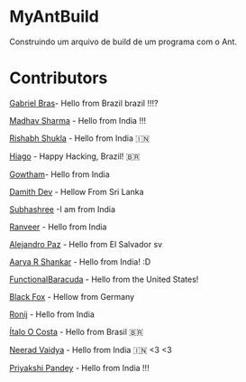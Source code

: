 # MyAntBuild
Construindo um arquivo de build de um programa com o Ant.

# Contributors

[Gabriel Bras](https://github.com/Hematohpagus)- Hello from Brazil brazil !!!?

[Madhav Sharma](https://github.com/madhavsharma1808) - Hello from India !!!

[Rishabh Shukla](https://github.com/bazinga25) - Hello from India 🇮🇳

[Hiago](https://github.com/hiagop) - Happy Hacking, Brazil! :brazil: 

[Gowtham](https://github.com/gowtham1997)- Hello from India

[Damith Dev](https://github.com/damithdev) - Hellow From Sri Lanka

[Subhashree](https://github.com/shree4) -I am from India

[Ranveer](https://github.com/RanveerSinghKhattra) - Hello from India

[Alejandro Paz](https://github.com/alepaz) - Hello from El Salvador sv

[Aarya R Shankar](http://github.com/arulzz) - Hello from India! :D

[FunctionalBaracuda](https://github.com/FunctionalBarracuda) - Hello from the United States!

[Black Fox](https://github.com/BlackFox1197) - Hellow from Germany

[Ronij](https://github.com/181514912) - Hello from India

[Ítalo O Costa](https://github.com/italo48) - Hello from Brasil :brazil:

[Neerad Vaidya](https://github.com/nsvaidya) - Hello from India :india: <3 <3

[Priyakshi Pandey](https://github.com/priyakshipandey) - Hello from India !!!

